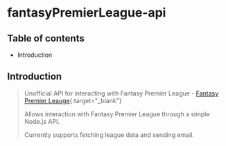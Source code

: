 # fantasyPremierLeague-api

## Table of contents

* Introduction

## Introduction

> Unofficial API for interacting with Fantasy Premier League - [Fantasy Premier Leauge](https://fantasy.premierleague.com/ 'Play Fantasy Premier League'){:target="_blank"}
>
> Allows interaction with Fantasy Premier League through a simple Node.js API.
>
> Currently supports fetching league data and sending email.